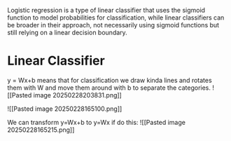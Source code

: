 Logistic regression is a type of linear classifier that uses the sigmoid function to model probabilities for classification, while linear classifiers can be broader in their approach, not necessarily using sigmoid functions but still relying on a linear decision boundary.
# Linear Classifier
y = Wx+b means that for classification we draw kinda lines and rotates them with W and move them around with b to separate the categories.
![[Pasted image 20250228203831.png]]

![[Pasted image 20250228165100.png]]


We can transform y=Wx+b to y=Wx if do this:
![[Pasted image 20250228165215.png]]

